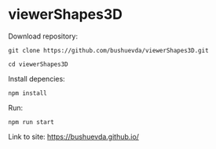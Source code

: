 # viewerShapes3D

Download repository:
```
git clone https://github.com/bushuevda/viewerShapes3D.git
```
```
cd viewerShapes3D
 ```
Install depencies:
```
npm install
 ```
Run:
```
npm run start
```

Link to site: https://bushuevda.github.io/

